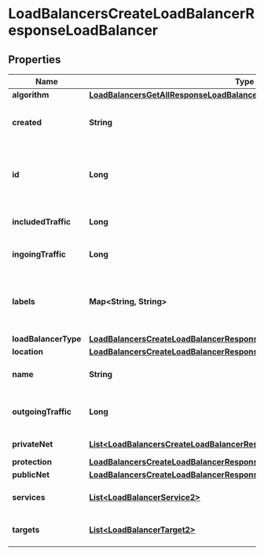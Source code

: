 

# LoadBalancersCreateLoadBalancerResponseLoadBalancer


## Properties

| Name | Type | Description | Notes |
|------------ | ------------- | ------------- | -------------|
|**algorithm** | [**LoadBalancersGetAllResponseLoadBalancersInnerAlgorithm**](LoadBalancersGetAllResponseLoadBalancersInnerAlgorithm.md) |  |  |
|**created** | **String** | Point in time when the Resource was created (in ISO-8601 format). |  |
|**id** | **Long** | ID of the Resource. Limited to 52 bits to ensure compatibility with JSON double precision floats.  |  |
|**includedTraffic** | **Long** | Free Traffic for the current billing period in bytes |  |
|**ingoingTraffic** | **Long** | Inbound Traffic for the current billing period in bytes |  |
|**labels** | **Map&lt;String, String&gt;** | User-defined labels (&#x60;key/value&#x60; pairs) for the Resource. For more information, see \&quot;[Labels](https://docs.hetzner.cloud)\&quot;.  |  |
|**loadBalancerType** | [**LoadBalancersCreateLoadBalancerResponseLoadBalancerLoadBalancerType**](LoadBalancersCreateLoadBalancerResponseLoadBalancerLoadBalancerType.md) |  |  |
|**location** | [**LoadBalancersCreateLoadBalancerResponseLoadBalancerLocation**](LoadBalancersCreateLoadBalancerResponseLoadBalancerLocation.md) |  |  |
|**name** | **String** | Name of the Resource. Must be unique per Project. |  |
|**outgoingTraffic** | **Long** | Outbound Traffic for the current billing period in bytes |  |
|**privateNet** | [**List&lt;LoadBalancersCreateLoadBalancerResponseLoadBalancerPrivateNetInner&gt;**](LoadBalancersCreateLoadBalancerResponseLoadBalancerPrivateNetInner.md) | Private networks information |  |
|**protection** | [**LoadBalancersCreateLoadBalancerResponseLoadBalancerProtection**](LoadBalancersCreateLoadBalancerResponseLoadBalancerProtection.md) |  |  |
|**publicNet** | [**LoadBalancersCreateLoadBalancerResponseLoadBalancerPublicNet**](LoadBalancersCreateLoadBalancerResponseLoadBalancerPublicNet.md) |  |  |
|**services** | [**List&lt;LoadBalancerService2&gt;**](LoadBalancerService2.md) | List of services that belong to this Load Balancer |  |
|**targets** | [**List&lt;LoadBalancerTarget2&gt;**](LoadBalancerTarget2.md) | List of targets that belong to this Load Balancer |  |



